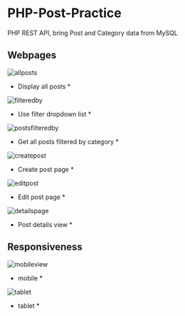 # PHP-Post-Practice
PHP REST API,  bring Post and Category data from MySQL

## Webpages
![allposts](https://user-images.githubusercontent.com/72636598/235558931-7fac0fea-8989-4c7d-95f9-f8d200c3c50a.png)
* Display all posts *


![filteredby](https://user-images.githubusercontent.com/72636598/235559068-bd38cac1-403b-43a3-a06f-21a65104719e.png)
* Use filter dropdown list *


![postsfilteredby](https://user-images.githubusercontent.com/72636598/235559101-024c1524-6d6a-42ac-8508-0465bd137c6f.png)
* Get all posts filtered by category *


![createpost](https://user-images.githubusercontent.com/72636598/235558981-c6eb305d-8708-4cbf-b45d-0c3551d2aa50.png)
* Create post page *


![editpost](https://user-images.githubusercontent.com/72636598/235559032-27bed684-fdaf-4d89-8521-b64204914773.png)
* Edit post page *


![detailspage](https://user-images.githubusercontent.com/72636598/235559050-d3ca706f-21c4-4ff4-9227-2d5d8ba9dd5d.png)
* Post details view *


## Responsiveness
![mobileview](https://user-images.githubusercontent.com/72636598/235559111-31afba0d-0901-4f52-a225-c8bb17372a1f.png)

* mobile *


![tablet](https://user-images.githubusercontent.com/72636598/235559124-5cede5e9-89f6-4af3-b740-5c585c7289e5.png)
* tablet *
